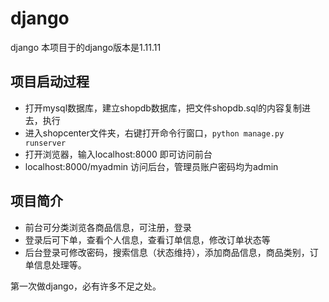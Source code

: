 # django
django 
本项目于的django版本是1.11.11

## 项目启动过程
 - 打开mysql数据库，建立shopdb数据库，把文件shopdb.sql的内容复制进去，执行
 - 进入shopcenter文件夹，右键打开命令行窗口，`python manage.py runserver`
 - 打开浏览器，输入localhost:8000 即可访问前台
 - localhost:8000/myadmin 访问后台，管理员账户密码均为admin

## 项目简介
 - 前台可分类浏览各商品信息，可注册，登录
 - 登录后可下单，查看个人信息，查看订单信息，修改订单状态等
 - 后台登录可修改密码，搜索信息（状态维持），添加商品信息，商品类别，订单信息处理等。
 
 第一次做django，必有许多不足之处。
